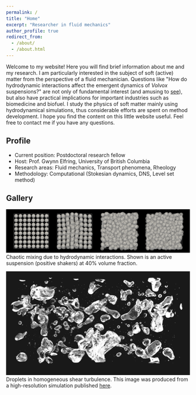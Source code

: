 ```yaml
---
permalink: /
title: "Home"
excerpt: "Researcher in fluid mechanics"
author_profile: true
redirect_from:
  - /about/
  - /about.html
---
```


Welcome to my website!
Here you will find brief information about me and my research.
I am particularly interested in the subject of soft (active) matter
from the perspective of a fluid mechanician.
Questions like "How do hydrodynamic interactions affect the emergent dynamics of *Volvox* suspensions?"
are not only of fundamental interest (and amusing to [see](https://z-p42.www.instagram.com/p/CJ9bqegj48I/)),
but also have practical implications for important industries such as biomedicine and biofuel.
I study the physics of soft matter mainly using hydrodynamical simulations,
thus considerable efforts are spent on method development.
I hope you find the content on this little website useful.
Feel free to contact me if you have any questions.


## Profile

* Current position: Postdoctoral research fellow
* Host: Prof. Gwynn Elfring, University of British Columbia
* Research areas: Fluid mechanics, Transport phenomena, Rheology
* Methodology: Computational (Stokesian dynamics, DNS, Level set method)


## Gallery

![squirmers](images/phi40-lattice-rand-ori.png "Squirmers")
Chaotic mixing due to hydrodynamic interactions.
Shown is an active suspension (positive shakers) at 40% volume fraction.

![droplets](images/cover_pic.png "Droplets")
Droplets in homogeneous shear turbulence.
This image was produced from a high-resolution simulation published
[here](https://www.cambridge.org/core/journals/journal-of-fluid-mechanics/article/droplets-in-homogeneous-shear-turbulence/49BE8A80FEFCFB934104005EB74A7E69).
